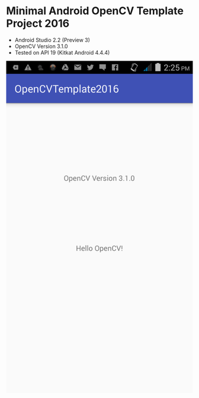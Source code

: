 # Minimal Android OpenCV Template Project 2016

* Android Studio 2.2 (Preview 3)
* OpenCV Version 3.1.0
* Tested on API 19 (Kitkat Android 4.4.4)

![](https://github.com/melvincabatuan/OpenCVTemplate2016/blob/master/device-2016-06-12-142556.png)
